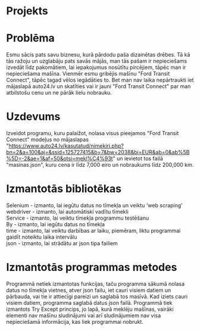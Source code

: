 # Projekts

# Problēma
Esmu sācis pats savu biznesu, kurā pārdodu paša dizainētas drēbes. Tā kā tās ražoju un uzglabāju pats savās mājās, man tās pašam ir
nepieciešams izvedāt līdz pakomātiem, lai iepakojumus nosūtītu pircējiem, tāpēc man ir nepieciešama mašīna. Vienmēr esmu gribējis
mašīnu "Ford Transit Connect", tāpēc tagad vēlos iegādāties to. Bet man nav laika nepārtraukti iet mājaslapā auto24.lv un skatīties vai ir jauni "Ford Transit Connect" par man atbilstošu cenu un ne pārāk lielu nobrauku.

# Uzdevums
Izveidot programu, kuru palaižot, nolasa visus pieejamos "Ford Transit Connect" modeļus no mājaslapas
"https://www.auto24.lv/kasutatud/nimekiri.php?bn=2&a=100&aj=&ssid=125727415&b=7&bw=2038&bi=EUR&ab=0&ab%5B%5D=-2&ae=1&af=50&otsi=mekl%C4%93t"
un ievietot tos failā "masinas.json", kuru cena ir līdz 7,000 eiro un nobraukums līdz 200,000 km.

# Izmantotās bibliotēkas
Selenium - izmanto, lai iegūtu datus no tīmekļa un veiktu 'web scraping' <br/>
webdriver - izmanto, lai automātiski vadītu tīmekli <br/>
Service - izmanto, lai veiktu tīmekļa programmu testēšanu <br/>
By - izmanto, lai iegūtu datus no tīmekļa <br/>
time - izmanto, lai veiktu darbības ar laiku, piemēram, liktu programmai gaidīt noteiktu laika intervālu <br/>
json - izmanto, lai strādātu ar json tipa failiem <br/>

# Izmantotās programmas metodes
Programmā netiek izmantotas funkcijas, taču programma sākumā nolasa datus no tīmekļa vietnes, atver json failu, iet cauri visiem datiem un pārbauda, vai tie ir attiecīgi pareizi un saglabā tos masīvā. Kad iziets cauri visiem datiem, programma saglabā datus json failā. Programmā
tiek izmantots Try Except princips, jo lapā, kurā meklēju mašīnas, vairāki elementi nav mašīnu sludinājumi vai arī sludinājumiem nav visa
nepieciešamā informācija, kas liek programmai nobrukt.
